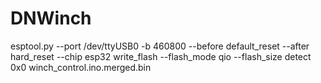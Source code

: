# DNWinch
esptool.py --port /dev/ttyUSB0 -b 460800 --before default_reset --after hard_reset --chip esp32 write_flash --flash_mode qio --flash_size detect 0x0 winch_control.ino.merged.bin